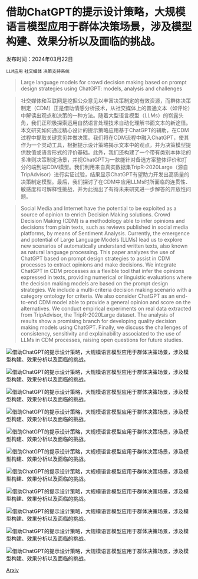 # 借助ChatGPT的提示设计策略，大规模语言模型应用于群体决策场景，涉及模型构建、效果分析以及面临的挑战。

发布时间：2024年03月22日

`LLM应用` `社交媒体` `决策支持系统`

> Large language models for crowd decision making based on prompt design strategies using ChatGPT: models, analysis and challenges

> 社交媒体和互联网是挖掘公众意见以丰富决策制定的有效资源，而群体决策制定（CDM）正是借助情感分析技术，从社交媒体上的普通文本（如评论）中解读出观点和决策的一种方法。随着大型语言模型（LLMs）的崭露头角，我们正积极探索运用自然语言处理技术自动化理解书面文本的新途径。本文研究如何通过精心设计的提示策略应用基于ChatGPT的辅助，在CDM过程中提取关键意见并做决策。我们将在CDM流程中融入ChatGPT，使其作为一个灵动工具，根据提示设计策略揭示文本中的观点，并为决策模型提供数值或语言形式的评价基础。此外，我们还构建了一个带有类别本体论的多准则决策制定场景，并视ChatGPT为一款能针对备选方案整体评价和打分的端到端CDM模型。我们利用来自真实数据集TripR-2020Large（源自TripAdvisor）进行实证试验，结果显示ChatGPT有望助力开发出高质量的决策制定模型。最后，我们探讨了在CDM中应用LLMs时所面临的连贯性、敏感度和可解释性挑战，并为此抛出了有待未来研究进一步解答的开放性问题。

> Social Media and Internet have the potential to be exploited as a source of opinion to enrich Decision Making solutions. Crowd Decision Making (CDM) is a methodology able to infer opinions and decisions from plain texts, such as reviews published in social media platforms, by means of Sentiment Analysis. Currently, the emergence and potential of Large Language Models (LLMs) lead us to explore new scenarios of automatically understand written texts, also known as natural language processing. This paper analyzes the use of ChatGPT based on prompt design strategies to assist in CDM processes to extract opinions and make decisions. We integrate ChatGPT in CDM processes as a flexible tool that infer the opinions expressed in texts, providing numerical or linguistic evaluations where the decision making models are based on the prompt design strategies. We include a multi-criteria decision making scenario with a category ontology for criteria. We also consider ChatGPT as an end-to-end CDM model able to provide a general opinion and score on the alternatives. We conduct empirical experiments on real data extracted from TripAdvisor, the TripR-2020Large dataset. The analysis of results show a promising branch for developing quality decision making models using ChatGPT. Finally, we discuss the challenges of consistency, sensitivity and explainability associated to the use of LLMs in CDM processes, raising open questions for future studies.

![借助ChatGPT的提示设计策略，大规模语言模型应用于群体决策场景，涉及模型构建、效果分析以及面临的挑战。](../../../paper_images/2403.15587/x1.png)

![借助ChatGPT的提示设计策略，大规模语言模型应用于群体决策场景，涉及模型构建、效果分析以及面临的挑战。](../../../paper_images/2403.15587/x2.png)

![借助ChatGPT的提示设计策略，大规模语言模型应用于群体决策场景，涉及模型构建、效果分析以及面临的挑战。](../../../paper_images/2403.15587/image1.png)

![借助ChatGPT的提示设计策略，大规模语言模型应用于群体决策场景，涉及模型构建、效果分析以及面临的挑战。](../../../paper_images/2403.15587/image4.png)

![借助ChatGPT的提示设计策略，大规模语言模型应用于群体决策场景，涉及模型构建、效果分析以及面临的挑战。](../../../paper_images/2403.15587/image3.png)

![借助ChatGPT的提示设计策略，大规模语言模型应用于群体决策场景，涉及模型构建、效果分析以及面临的挑战。](../../../paper_images/2403.15587/image2.png)

![借助ChatGPT的提示设计策略，大规模语言模型应用于群体决策场景，涉及模型构建、效果分析以及面临的挑战。](../../../paper_images/2403.15587/oxo.png)

![借助ChatGPT的提示设计策略，大规模语言模型应用于群体决策场景，涉及模型构建、效果分析以及面临的挑战。](../../../paper_images/2403.15587/ivy.png)

![借助ChatGPT的提示设计策略，大规模语言模型应用于群体决策场景，涉及模型构建、效果分析以及面临的挑战。](../../../paper_images/2403.15587/wolseley.png)

![借助ChatGPT的提示设计策略，大规模语言模型应用于群体决策场景，涉及模型构建、效果分析以及面临的挑战。](../../../paper_images/2403.15587/sheekey.png)

![借助ChatGPT的提示设计策略，大规模语言模型应用于群体决策场景，涉及模型构建、效果分析以及面临的挑战。](../../../paper_images/2403.15587/sensitivityScenarioA.png)

[Arxiv](https://arxiv.org/abs/2403.15587)
